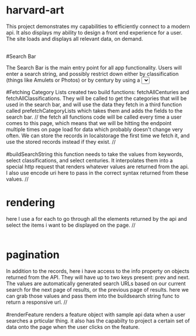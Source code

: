 # harvard-art
This project demonstrates my capabilities to efficiently connect to a modern api.
It also displays my ability to design a front end experience for a user. 
The site loads and displays all relevant data, on demand.

<br>
#Search Bar

The Search Bar is the main entry point for all app functionality. Users will enter a search string, and 
possibly restrict down either by classification (things like Amulets or Photos) or by century by using a 
<select> tag that I populate by fetching the available classifications and centuries from the API.
<br>
 <br>
  
#Fetching Category Lists
created two build  functions: fetchAllCenturies and fetchAllClassifications. They will be called to get the categories that will be used in 
the search bar, and will use the data they fetch in a third function called prefetchCategoryLists which takes them and adds the fields to the
search bar.
//
the fetch all functions code will be called every time a user comes to this page, which means that we will be hitting the endpoint multiple times on page 
load for data which probably doesn't change very often. We can store the records in localstorage the first time we fetch it, and use the 
stored records instead if they exist.
//
<br>
 <br>
#buildSearchString
this function needs to take the values from keywords, select classifications, and select centuries. It interpolates them into a special http request 
that renders whatever values are returned from the api. I also use encode uri here to pass in the correct syntax returned from these values.
//
# rendering 
here I use a for each to go through all the elements returned by the api and select the items i want to be displayed on the page.
//
<br>
 <br>
# pagination
In addition to the records, here i have access to the info property on objects returned from the API. They will have up to two keys present: prev and next. 
The values are automatically generated search URLs based on our current search for the next page of results, or the previous page of results.
here we can grab those values and pass them into the buildsearch string func to return a responsive url.
//
<br>
 <br>
#renderFeature
renders a feature object with sample api data when a user searches a prticular thing. it also has the capabilty to project a certain set of data
onto the page when the user clicks on the feature.

